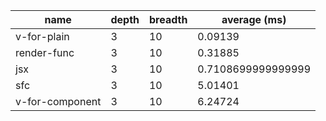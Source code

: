 | name            | depth | breadth | average (ms)       |
| --------------- | ----- | ------- | ------------------ |
| v-for-plain     | 3     | 10      | 0.09139            |
| render-func     | 3     | 10      | 0.31885            |
| jsx             | 3     | 10      | 0.7108699999999999 |
| sfc             | 3     | 10      | 5.01401            |
| v-for-component | 3     | 10      | 6.24724            |